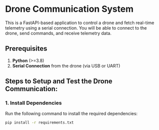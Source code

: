 # Drone Communication System

This is a FastAPI-based application to control a drone and fetch real-time telemetry using a serial connection. You will be able to connect to the drone, send commands, and receive telemetry data.

## Prerequisites

1. **Python** (>=3.8)
2. **Serial Connection** from the drone (via USB or UART)

## Steps to Setup and Test the Drone Communication:

### 1. Install Dependencies

Run the following command to install the required dependencies:

```bash
pip install -r requirements.txt
